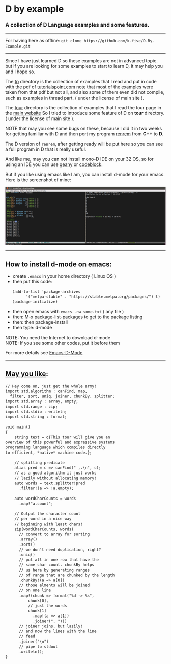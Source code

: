 # D by example
### A collection of D Language examples and some features.

---

For having here as offline:
`git clone https://github.com/k-five/D-By-Example.git`

---


Since I have just learned D so these examples are not in advanced topic.
but if you are looking for some examples to start to learn D, it may
help you and I hope so.

The [tp](https://github.com/k-five/D-By-Example/tree/master/tp) directory is the collection of examples that I read and put in code with the pdf of [tutorialspoint.com](http://www.tutorialspoint.com/d_programming/)
note that most of the examples were taken from that pdf but not all, and also some of them even did not compile,
such as examples in thread part. ( under the license of main site ).

The [tour](https://github.com/k-five/D-By-Example/tree/master/tour) directory is the collection of examples that I read the tour page in the [main website](https://tour.dlang.org)
So I tried to introduce some feature of D on **tour** directory. ( under the license of main site ).

NOTE that may you see some bugs on these, because I did it in two weeks for getting familiar with D and then port my program
[renrem](https://github.com/k-five/renrem) from **C++** to **D**.

The D version of `renrem`, after getting ready will be put here so you can see a full program in D that is really useful.

And like me, may you can not install mono-D IDE on your 32 OS, so for using an IDE you can use [geany](http://www.geany.org/) or [codeblock](http://www.codeblocks.org/).

But if you like using emacs like I am, you can install d-mode for your emacs.
Here is the screenshot of mine:

![d-mode_on_emacs](https://github.com/k-five/D-By-Example/blob/master/dlang.png)

---

## How to install d-mode on emacs:
- create `.emacs` in your home directory ( Linux OS )
- then put this code:

```(require 'package)
   (add-to-list 'package-archives
         '("melpa-stable" . "https://stable.melpa.org/packages/") t)
   (package-initialize)
   ```


- then open emacs with `emacs -nw some.txt` ( any file )
- then: M-x package-list-packages to get to the package listing
- then: then package-install
- then type: d-mode

NOTE: You need the Internet to download d-mode  
NOTE: If you see some other codes, put it before them  

For more details see  [Emacs-D-Mode](https://github.com/Emacs-D-Mode-Maintainers/Emacs-D-Mode)

---

## [May you like](https://tour.dlang.org/tour/en/gems/range-algorithms):

```dlang
// Hey come on, just get the whole army!
import std.algorithm : canFind, map,
  filter, sort, uniq, joiner, chunkBy, splitter;
import std.array : array, empty;
import std.range : zip;
import std.stdio : writeln;
import std.string : format;

void main()
{
    string text = q{This tour will give you an
overview of this powerful and expressive systems
programming language which compiles directly
to efficient, *native* machine code.};

    // splitting predicate
    alias pred = c => canFind(" ,.\n", c);
    // as a good algorithm it just works
    // lazily without allocating memory!
    auto words = text.splitter!pred
      .filter!(a => !a.empty);

    auto wordCharCounts = words
      .map!"a.count";

    // Output the character count
    // per word in a nice way
    // beginning with least chars!
    zip(wordCharCounts, words)
      // convert to array for sorting
      .array()
      .sort()
      // we don't need duplication, right?
      .uniq()
      // put all in one row that have the
      // same char count. chunkBy helps
      // us here by generating ranges
      // of range that are chunked by the length
      .chunkBy!(a => a[0])
      // those elments will be joined
      // on one line
      .map!(chunk => format("%d -> %s",
          chunk[0],
          // just the words
          chunk[1]
            .map!(a => a[1])
            .joiner(", ")))
      // joiner joins, but lazily!
      // and now the lines with the line
      // feed
      .joiner("\n")
      // pipe to stdout
      .writeln();
}
```
